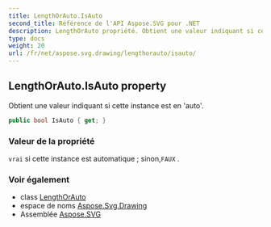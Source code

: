 ```yaml
---
title: LengthOrAuto.IsAuto
second_title: Référence de l'API Aspose.SVG pour .NET
description: LengthOrAuto propriété. Obtient une valeur indiquant si cette instance est en auto.
type: docs
weight: 20
url: /fr/net/aspose.svg.drawing/lengthorauto/isauto/
---
```

## LengthOrAuto.IsAuto property

Obtient une valeur indiquant si cette instance est en 'auto'.

```csharp
public bool IsAuto { get; }
```

### Valeur de la propriété

`vrai` si cette instance est automatique ; sinon,`FAUX` .

### Voir également

* class [LengthOrAuto](../)
* espace de noms [Aspose.Svg.Drawing](../../lengthorauto/)
* Assemblée [Aspose.SVG](../../../)


